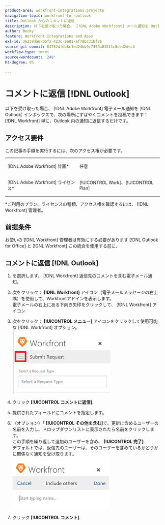 ```yaml
---
product-area: workfront-integrations;projects
navigation-topic: workfront-for-outlook
title: Outlook からのコメントに返信
description: 以下を受け取った場合、 [!DNL Adobe Workfront] メール通知を Outlook の受信トレイに送信すると、次に簡単にコメントを投稿できます： [!DNL Workfront] 単に、Outlook 内の通知に返信するだけです。
author: Becky
feature: Workfront Integrations and Apps
exl-id: 36239da6-b5f2-423c-9e81-af78bc31bf26
source-git-commit: 04782dfdb8c1ed24bb9c7399a01511c0cbd2dec3
workflow-type: tm+mt
source-wordcount: '248'
ht-degree: 0%

---
```


# コメントに返信 [!DNL Outlook]

以下を受け取った場合、 [!DNL Adobe Workfront] 電子メール通知を [!DNL Outlook] インボックスで、次の場所にすばやくコメントを投稿できます： [!DNL Workfront] 単に、Outlook 内の通知に返信するだけです。

## アクセス要件

この記事の手順を実行するには、次のアクセス権が必要です。

<table style="table-layout:auto"> 
 <col> 
 <col> 
 <tbody> 
  <tr> 
   <td role="rowheader">[!DNL Adobe Workfront] 計画*</td> 
   <td> <p>任意</p> </td> 
  </tr> 
  <tr> 
   <td role="rowheader">[!DNL Adobe Workfront] ライセンス*</td> 
   <td> <p>[!UICONTROL Work]、[!UICONTROL Plan]</p> </td> 
  </tr> 
 </tbody> 
</table>

&#42;ご利用のプラン、ライセンスの種類、アクセス権を確認するには、 [!DNL Workfront] 管理者。

## 前提条件

お使いの [!DNL Workfront] 管理者は有効にする必要があります [!DNL Outlook for Office] と [!DNL Workfront] この統合を使用する前に、

## コメントに返信 [!DNL Outlook]

1. を選択します。 [!DNL Workfront] 返信先のコメントを含む電子メール通知。
1. 次をクリック： **[!DNL Workfront]** アイコン（電子メールメッセージの右上隅）を使用して、Workfrontアドインを表示します。\
   電子メールの右上にある下向き矢印をクリックして、 [!DNL Workfront] アイコン

1. 次をクリック： **[!UICONTROL メニュー]** アイコンをクリックして使用可能な [!DNL Workfront] オプション。\
   ![o365_addin_menu_icon.png](assets/o365-addin-menu-icon.png)

1. クリック **[!UICONTROL コメントに返信]**.
1. 提供されたフィールドにコメントを指定します。
1. （オプション）「 **[!UICONTROL その他を含む]**&#x200B;で、更新に含めるユーザーの名前を入力し、ドロップダウンリストに表示されたら名前をクリックします。\
   この手順を繰り返して追加のユーザーを含め、 **[!UICONTROL 完了]**.\
   デフォルトでは、返信先のユーザーは、そのユーザーを含めているかどうかに関係なく通知を受け取ります。\
   ![o365_addin_includeothers.png](assets/o365-addin-includeothers.png)

1. クリック **[!UICONTROL コメント]**.
